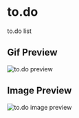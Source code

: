 # to.do

to.do list

## Gif Preview

![to.do preview](https://github.com/hstrada/ignite-reactjs-desafio-01/blob/main/.github/assets/to.do.gif?raw=true)

## Image Preview

![to.do image preview](https://github.com/hstrada/ignite-reactjs-desafio-01/blob/main/.github/assets/to.do-home.png?raw=true)
